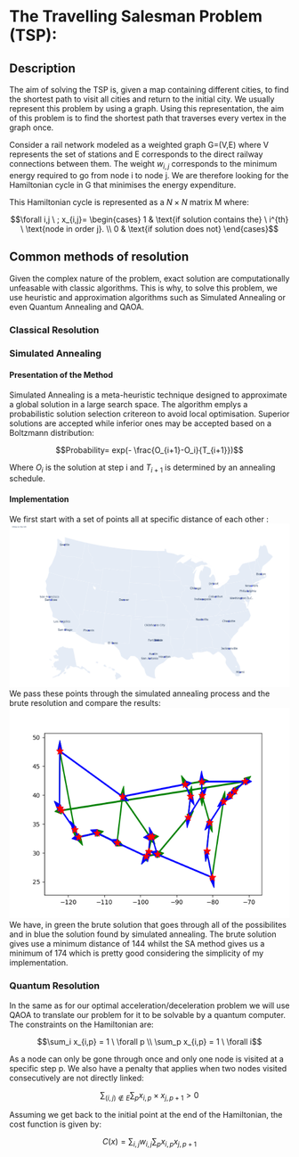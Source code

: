 # The Travelling Salesman Problem (TSP):

## Description
The aim of solving the TSP is, given a map containing different cities, to find the shortest path to visit all cities and return to the initial city. We usually represent this problem by using a graph. Using this representation, the aim of this problem is to find the shortest path that traverses every vertex in the graph once.

Consider a rail network modeled as a weighted graph G=(V,E) where V represents the set of stations and E corresponds to the direct railway connections between them. The weight $w_{i,j}$ corresponds to the minimum energy required to go from node i to node j. We are therefore looking for the Hamiltonian cycle in G that minimises the energy expenditure.

This Hamiltonian cycle is represented as a $N\times N$ matrix M where:
```math
\forall i,j \ ; x_{i,j}=
\begin{cases}
1 & \text{if solution contains the} \ i^{th} \ \text{node in order j}. \\
0 & \text{if solution does not}
\end{cases}
```

## Common methods of resolution
Given the complex nature of the problem, exact solution are computationally unfeasable with classic algorithms. This is why, to solve this problem, we use heuristic and approximation algorithms such as Simulated Annealing or even Quantum Annealing and QAOA.

### Classical Resolution

### Simulated Annealing

#### Presentation of the Method

Simulated Annealing is a meta-heuristic technique designed to approximate a global solution in a large search space. The algorithm emplys a probabilistic solution selection critereon to avoid local optimisation. Superior solutions are accepted while inferior ones may be accepted based on a Boltzmann distribution:
```math
Probability= exp(- \frac{O_{i+1}-O_i}{T_{i+1}})
```
Where $O_i$ is the solution at step i and $T_{i+1}$ is determined by an annealing schedule.

#### Implementation
We first start with a set of points all at specific distance of each other :
![alt text](<../Illustrations/Capture d’écran 2024-11-04 011904.png>)
We pass these points through the simulated annealing process and the brute resolution and compare the results:
![alt text](../Illustrations/Figure_1.png)
We have, in green the brute solution that goes through all of the possibilites and in blue the solution found by simulated annealing.
The brute solution gives use a minimum distance of 144 whilst the SA method gives us a minimum of 174 which is pretty good considering the simplicity of my implementation.

### Quantum Resolution

In the same as for our optimal acceleration/deceleration problem we will use QAOA to translate our problem for it to be solvable by a quantum computer. The constraints on the Hamiltonian are:
```math
\sum_i x_{i,p} = 1 \ \forall p \\
\sum_p x_{i,p} = 1 \ \forall i
```
As a node can only be gone through once and only one node is visited at a specific step p.
We also have a penalty that applies when two nodes visited consecutively are not directly linked:
```math
\sum_{(i,j) \notin E} \sum_p x_{i,p} \times x_{j,p+1} > 0
```
Assuming we get back to the initial point at the end of the Hamiltonian, the cost function is given by:
```math
C(x)= \sum_{i,j} w_{i,j} \sum_p x_{i,p} x_{j,p+1}
```